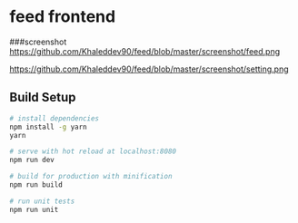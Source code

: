 # feed frontend

###screenshot
https://github.com/Khaleddev90/feed/blob/master/screenshot/feed.png

https://github.com/Khaleddev90/feed/blob/master/screenshot/setting.png
## Build Setup

``` bash
# install dependencies
npm install -g yarn
yarn

# serve with hot reload at localhost:8080
npm run dev

# build for production with minification
npm run build

# run unit tests
npm run unit
```
